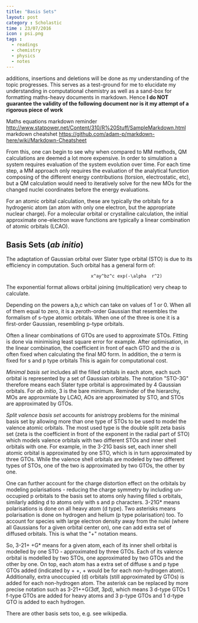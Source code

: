 ```yaml
---
title: "Basis Sets"
layout: post
category : Scholastic
time : 23/07/2016
icon : psi.png
tags :
  - readings
  - chemistry
  - physics
  - notes
---
```

additions, insertions and deletions will be done as my understanding of the topic progresses. This serves as a test-ground for me to elucidate my understanding in computational chemistry as well as a sand-box for formatting maths-heavy documents in markdown. Hence **I do NOT guarantee the validity of the following document nor is it my attempt of a rigorous piece of work**

Maths equations markdown reminder
<http://www.statpower.net/Content/310/R%20Stuff/SampleMarkdown.html>
markdown cheatshet
<https://github.com/adam-p/markdown-here/wiki/Markdown-Cheatsheet>


From this, one can begin to see why when compared to MM methods, QM calculations are deemed a lot more expensive. In order to simulation a system requires evaluation of the system evolution over time. For each time step, a MM approach only requires the evaluation of the analytical function composing of the different energy contributions (torsion, electrostatic, etc), but a QM calculation would need to iteratively solve for the new MOs for the changed nuclei coordinates before the energy evaluations.


For an atomic orbital calculation, these are typically the orbitals for a hydrogenic atom (an atom with only one electron, but the appropriate nuclear charge). For a molecular orbital or crystalline calculation, the initial approximate one-electron wave functions are typically a linear combination of atomic orbitals (LCAO).



## Basis Sets (*ab initio*)
The adaptation of Gaussian orbital over Slater type orbital (STO) is due to its efficiency in computation. Such orbital has a general form of:

                                    x^ay^bz^c exp(-\alpha  r^2) 

The exponential format allows orbital joining (multiplication) very cheap to calculate.

Depending on the powers a,b,c which can take on values of 1 or 0. When all of them equal to zero, it is a zeroth-order Gaussian that resembles the formalism of s-type atomic orbitals. When one of the three is one it is a first-order Gaussian, resembling p-type orbitals.

Often a linear combinations of GTOs are used to approximate STOs. Fitting is done via minimising least square error for example. After optimisation, in the linear combination, the coefficient in front of each GTO and the $\alpha$ is often fixed when calculating the final MO form. In addition, the $\alpha$ term is fixed for s and p type orbitals This is again for computational cost.



*Minimal basis set* includes all the filled orbitals in each atom, each such orbital is represented by a set of Gaussian orbitals. The notation "STO-3G" therefore means each Slater type orbital is approximated by 4 Gaussian orbitals. For *ab initio*, 3 is the bare minimum. Reminder of the hierarchy, MOs are approxmiate by LCAO, AOs are approximated by STO, and STOs are approximated by GTOs.


*Split valence basis set* accounts for anistropy problems for the minimal basis set by allowing more than one type of STOs to be used to model the valence atomic orbitals. The most used type is the double split zeta basis set (zeta is the coefficient in front of the exponent in the radial part of STO) which models valence orbitals with two different STOs and inner shell orbitals with one. For example, in the 3-21G basis set, each inner shell atomic orbital is approximated by one STO, which is in turn approximated by three GTOs. While the valence shell orbitals are modeled by two different types of STOs, one of the two is approximated by two GTOs, the other by one.

One can further account for the charge distortion effect on the orbitals by modeling polarisations - reducing the charge symmetry by including un-occupied p orbitals to the basis set to atoms only having filled s orbitals, similarly adding d to atoms only with s and p characters. 3-21G* means polarisations is done on all heavy atom (d type). Two asterisks means polarisation is done on hydrogen and helium (p type polarisation) too. To account for species with large electron density away from the nulei (where all Gaussians for a given orbital center on), one can add extra set of diffused orbitals. This is what the "+" notation means.

So, 3-21+ +G* means for a given atom, each of its inner shell orbital is modelled by one STO - approximated by three GTOs. Each of its valence orbital is modelled by two STOs, one approximated by two GTOs and the other by one. On top, each atom has a extra set of diffuse s and p type GTOs added (indicated by + +, + would be for each non-hydrogen atom). Additionally, extra unoccupied (d) orbitals (still approximated by GTOs) is added for each non-hydrogen atom. The asterisk can be replaced by more precise notation such as 3-21++G(3df, 3pd), which means 3 d-type GTOs 1 f-type GTOs are added for heavy atoms and 3 p-type GTOs and 1 d-type GTO is added to each hydrogen.

There are other basis sets too, e.g. see wikipedia.
